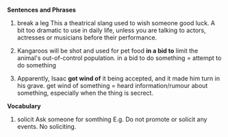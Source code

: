 **Sentences and Phrases**
1. break a leg
This a theatrical slang used to wish someone good luck. A bit too dramatic to use in daily life, 
unless you are talking to actors, actresses or musicians before their performance.

2. Kangaroos will be shot and used for pet food **in a bid to** limit the animal's out-of-control population.
in a bid to do something = attempt to do something

3. Apparently, Isaac **got wind of** it being accepted, and it made him turn in his grave. 
get wind of something = heard information/rumour about something, especially when the thing is secrect.

**Vocabulary**
1. solicit
Ask someone for somthing
E.g. Do not promote or solicit any events. No soliciting.
